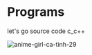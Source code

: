 # Programs
let's go source code c_c++

![anime-girl-ca-tinh-29](https://user-images.githubusercontent.com/91842746/165106804-406bb25f-79c3-4cf7-abd5-ba091b634330.jpg)
